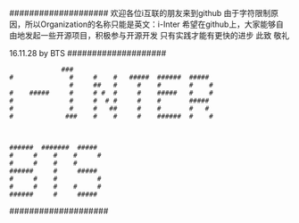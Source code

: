 ####################
欢迎各位i互联的朋友来到github
由于字符限制原因，所以Organization的名称只能是英文：i-Inter
希望在github上，大家能够自由地发起一些开源项目，积极参与开源开发
只有实践才能有更快的进步
此致
敬礼



16.11.28
by BTS 
####################

                 ###
	#              #     #    #   #####  ######  #####
	               #     ##   #     #    #       #    #
	#    #####     #     # #  #     #    #####   #    #
	#              #     #  # #     #    #       #####
	#              #     #   ##     #    #       #   #
	#             ###    #    #     #    ######  #    #

					  

	######  #######  #####
	#     #    #    #     #
	#     #    #    #
	######     #     #####
	#     #    #          #
	#     #    #    #     #
	######     #     #####


####################
